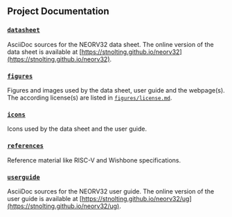 ## Project Documentation


### [`datasheet`](https://github.com/stnolting/neorv32/tree/main/docs/datasheet)

AsciiDoc sources for the NEORV32 data sheet. The online version of the data sheet is
available at [https://stnolting.github.io/neorv32](https://stnolting.github.io/neorv32).


### [`figures`](https://github.com/stnolting/neorv32/tree/main/docs/figures`)

Figures and images used by the data sheet, user guide and the webpage(s). The according
license(s) are listed in [`figures/license.md`](https://github.com/stnolting/neorv32/blob/main/docs/figures/license.md).


### [`icons`](https://github.com/stnolting/neorv32/tree/main/docs/icons`)

Icons used by the data sheet and the user guide.


### [`references`](https://github.com/stnolting/neorv32/tree/main/docs/references`)

Reference material like RISC-V and Wishbone specifications.


### [`userguide`](https://github.com/stnolting/neorv32/tree/main/docs/userguide)

AsciiDoc sources for the NEORV32 user guide. The online version of the user guide is
available at [https://stnolting.github.io/neorv32/ug](https://stnolting.github.io/neorv32/ug).

